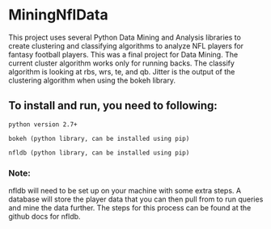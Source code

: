 # MiningNflData

This project uses several Python Data Mining and Analysis libraries to create clustering and classifying algorithms to analyze NFL players for fantasy football players. This was a final project for Data Mining.
The current cluster algorithm works only for running backs. The classify algorithm is looking at rbs, wrs, te, and qb. Jitter is the output of the clustering algorithm when using the bokeh library.

## To install and run, you need to following:

```
python version 2.7+
```
```
bokeh (python library, can be installed using pip)
```
```
nfldb (python library, can be installed using pip)
```

### Note:

nfldb will need to be set up on your machine with some extra steps. A database will store the player data that you can then pull from to run queries and mine the data further. The steps for this process can be found at the github docs for nfldb.
